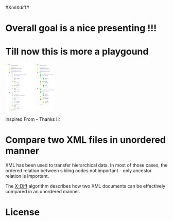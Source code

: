 #XmlXdiff#

 # Overall goal is a nice presenting !!!
 # Till now this is more a playgound

<img width="30%" src="./doc/example_xml_diff.svg">

Inspired From - Thanks !!:

# Compare two XML files in unordered manner #
XML has been used to transfer hierarchical data. 
In most of those cases, the ordered relation between sibling 
nodes not important - only ancestor relation is important.

The [X-Diff](http://pages.cs.wisc.edu/~yuanwang/xdiff.html) algorithm 
describes how two XML documents can be effectively compared in an unordered
manner.




# License #
